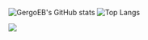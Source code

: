 ![GergoEB's GitHub stats](https://github-readme-stats.vercel.app/api?username=GergoEB&show_icons=true&bg_color=0c144a&text_color=ffffff&title_color=ffffff&hide_border=true)
![Top Langs](https://github-readme-stats.vercel.app/api/top-langs/?username=GergoEB&layout=compact&hide=javascript&bg_color=0c144a&text_color=ffffff&title_color=ffffff&hide_border=true)

![](https://komarev.com/ghpvc/?username=GergoEB&color=0c144a&style=for-the-badge)
